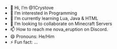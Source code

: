 - 👋 Hi, I’m @1Crystove
- 👀 I’m interested in Programming
- 🌱 I’m currently learning Lua, Java & HTML
- 💞️ I’m looking to collaborate on Minecraft Servers
- 📫 How to reach me nova_eruption on Discord.
- 😄 Pronouns: He/Him
- ⚡ Fun fact: ...

<!---
1Crystove/1Crystove is a ✨ special ✨ repository because its `README.md` (this file) appears on your GitHub profile.
You can click the Preview link to take a look a

